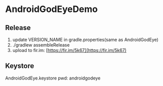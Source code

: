 # AndroidGodEyeDemo

## Release

1. update VERSION_NAME in gradle.properties(same as AndroidGodEye)
2. ./gradlew assembleRelease
3. upload to fir.im: [https://fir.im/5k67](https://fir.im/5k67)

## Keystore

AndroidGodEye.keystore
pwd: androidgodeye